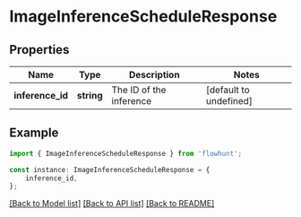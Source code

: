 # ImageInferenceScheduleResponse


## Properties

Name | Type | Description | Notes
------------ | ------------- | ------------- | -------------
**inference_id** | **string** | The ID of the inference | [default to undefined]

## Example

```typescript
import { ImageInferenceScheduleResponse } from 'flowhunt';

const instance: ImageInferenceScheduleResponse = {
    inference_id,
};
```

[[Back to Model list]](../README.md#documentation-for-models) [[Back to API list]](../README.md#documentation-for-api-endpoints) [[Back to README]](../README.md)
